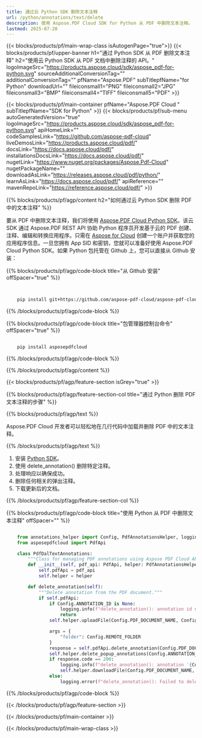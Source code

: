 ```yaml
---
title: 通过云 Python SDK 删除文本注释
url: /python/annotations/text/delete
description: 使用 Aspose.PDF Cloud SDK for Python 从 PDF 中删除文本注释。
lastmod: 2025-07-20
---
```


{{< blocks/products/pf/main-wrap-class isAutogenPage="true">}}
{{< blocks/products/pf/upper-banner h1="通过 Python SDK 从 PDF 删除文本注释" h2="使用云 Python SDK 从 PDF 文档中删除注释的 API。" logoImageSrc="https://products.aspose.cloud/sdk/aspose_pdf-for-python.svg" sourceAdditionalConversionTag="" additionalConversionTag="" pfName="Aspose.PDF" subTitlepfName="for Python" downloadUrl="" fileiconsmall1="PNG" fileiconsmall2="JPG" fileiconsmall3="BMP" fileiconsmall4="TIFF" fileiconsmall5="PDF" >}}

{{< blocks/products/pf/main-container pfName="Aspose.PDF Cloud " subTitlepfName="SDK for Python" >}}
{{< blocks/products/pf/sub-menu autoGeneratedVersion="true" logoImageSrc="https://products.aspose.cloud/sdk/aspose_pdf-for-python.svg" apiHomeLink="" codeSamplesLink="https://github.com/aspose-pdf-cloud" liveDemosLink="https://products.aspose.cloud/pdf/" docsLink="https://docs.aspose.cloud/pdf/" installationsDocsLink="https://docs.aspose.cloud/pdf/" nugetLink="https://www.nuget.org/packages/Aspose.Pdf-Cloud" nugetPackageName="" downloadAsLink="https://releases.aspose.cloud/pdf/python/" learnAsLink="https://docs.aspose.cloud/pdf/" apiReference="" mavenRepoLink="https://reference.aspose.cloud/pdf/" >}}

{{% blocks/products/pf/agp/content h2="如何通过云 Python SDK 删除 PDF 中的文本注释" %}}

要从 PDF 中删除文本注释，我们将使用
[Aspose.PDF Cloud Python SDK](https://products.aspose.cloud/pdf/python/)。该云 SDK 通过 Aspose.PDF REST API 协助 Python 程序员开发基于云的 PDF 创建、注释、编辑和转换应用程序。只需在 [Aspose for Cloud](https://dashboard.aspose.cloud/#/apps) 创建一个账户并获取您的应用程序信息。一旦您拥有 App SID 和密钥，您就可以准备好使用 Aspose.PDF Cloud Python SDK。如果 Python 包托管在 Github 上，您可以直接从 Github 安装：

{{% blocks/products/pf/agp/code-block title="从 Github 安装" offSpacer="true" %}}

```bash

     
    pip install git+https://github.com/aspose-pdf-cloud/aspose-pdf-cloud-python.git


```

{{% /blocks/products/pf/agp/code-block %}}

{{% blocks/products/pf/agp/code-block title="包管理器控制台命令" offSpacer="true" %}}

```bash
     
    pip install asposepdfcloud

```

{{% /blocks/products/pf/agp/code-block %}}

{{% /blocks/products/pf/agp/content %}}

{{< blocks/products/pf/agp/feature-section isGrey="true" >}}

{{% blocks/products/pf/agp/feature-section-col title="通过 Python 删除 PDF 文本注释的步骤" %}}

{{% blocks/products/pf/agp/text %}}

Aspose.PDF Cloud 开发者可以轻松地在几行代码中加载并删除 PDF 中的文本注释。

{{% /blocks/products/pf/agp/text %}}

1. 安装 [Python SDK](https://pypi.org/project/asposepdfcloud/)。
1. 使用 delete_annotation() 删除特定注释。
1. 处理响应以确保成功。
1. 删除任何相关的弹出注释。
1. 下载更新后的文档。

{{% /blocks/products/pf/agp/feature-section-col %}}

{{% blocks/products/pf/agp/code-block title="使用 Python 从 PDF 中删除文本注释" offSpacer="" %}}

```python

    from annotations_helper import Config, PdfAnnotationsHelper, logging
    from asposepdfcloud import PdfApi

    class PdfDalTextAnnotations:
        """Class for managing PDF annotations using Aspose PDF Cloud API."""
        def __init__(self, pdf_api: PdfApi, helper: PdfAnnotationsHelper):
            self.pdfApi = pdf_api
            self.helper = helper

        def delete_annotation(self):
            """Delete annotation from the PDF document."""
            if self.pdfApi:
                if Config.ANNOTATION_ID is None:
                    logging.info(f"delete_annotation(): annotation id not defined!")
                    return
                self.helper.uploadFile(Config.PDF_DOCUMENT_NAME, Config.LOCAL_FOLDER, Config.REMOTE_FOLDER)

                args = {
                    "folder": Config.REMOTE_FOLDER
                }
                response = self.pdfApi.delete_annotation(Config.PDF_DOCUMENT_NAME, Config.ANNOTATION_ID, **args)
                self.helper.delete_popup_annotations(Config.ANNOTATION_ID)
                if response.code == 200:
                    logging.info(f"delete_annotation(): annotation '{Config.ANNOTATION_ID}' deleted from the document '{Config.PDF_DOCUMENT_NAME}'.")
                    self.helper.downloadFile(Config.PDF_DOCUMENT_NAME, Config.LOCAL_RESULT_DOCUMENT_NAME, Config.LOCAL_FOLDER, Config.REMOTE_FOLDER, "del_annotation_")
                else:
                    logging.error(f"delete_annotation(): Failed to delete annotation from the document. Response code: {response.code}")
```

{{% /blocks/products/pf/agp/code-block %}}

{{< /blocks/products/pf/agp/feature-section >}}

{{< /blocks/products/pf/main-container >}}

{{< /blocks/products/pf/main-wrap-class >}}
